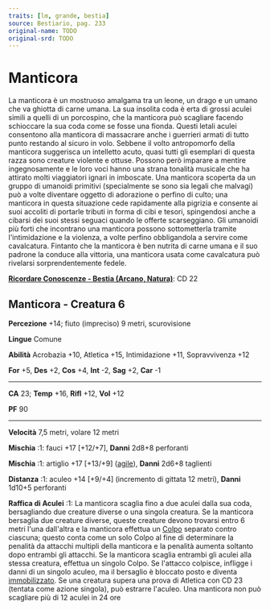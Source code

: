 ```yaml
---
traits: [lm, grande, bestia]
source: Bestiario, pag. 233
original-name: TODO
original-srd: TODO
---
```


# Manticora

La manticora è un mostruoso amalgama tra un leone, un drago e un umano che va
ghiotta di carne umana. La sua insolita coda è erta di grossi aculei simili a
quelli di un porcospino, che la manticora può scagliare facendo schioccare la
sua coda come se fosse una fionda. Questi letali aculei consentono alla
manticora di massacrare anche i guerrieri armati di tutto punto restando al
sicuro in volo. Sebbene il volto antropomorfo della manticora suggerisca un
intelletto acuto, quasi tutti gli esemplari di questa razza sono creature
violente e ottuse. Possono però imparare a mentire ingegnosamente e le loro voci
hanno una strana tonalità musicale che ha attirato molti viaggiatori ignari in
imboscate. Una manticora scoperta da un gruppo di umanoidi primitivi
(specialmente se sono sia legali che malvagi) può a volte diventare oggetto di
adorazione o perfino di culto; una manticora in questa situazione cede
rapidamente alla pigrizia e consente ai suoi accoliti di portarle tributi in
forma di cibi e tesori, spingendosi anche a cibarsi dei suoi stessi seguaci
quando le offerte scarseggiano. Gli umanoidi più forti che incontrano una
manticora possono sottometterla tramite l'intimidazione e la violenza, a volte
perfino obbligandola a servire come cavalcatura. Fintanto che la manticora è ben
nutrita di carne umana e il suo padrone la conduce alla vittoria, una manticora
usata come cavalcatura può rivelarsi sorprendentemente fedele.

**[Ricordare Conoscenze - Bestia (Arcano, Natura)](/azioni/ricordare-conoscenze)**:
CD 22

## Manticora - Creatura 6

**Percezione** +14; fiuto (impreciso) 9 metri, scurovisione

**Lingue** Comune

**Abilità** Acrobazia +10, Atletica +15, Intimidazione +11, Sopravvivenza +12

**For** +5, **Des** +2, **Cos** +4, **Int** -2, **Sag** +2, **Car** -1

---

**CA** 23; **Temp** +16, **Rifl** +12, **Vol** +12

**PF** 90

---

**Velocità** 7,5 metri, volare 12 metri

**Mischia** :1: fauci +17 \[+12/+7], **Danni** 2d8+8 perforanti

**Mischia** :1: artiglio +17 \[+13/+9] ([agile](/tratti/agile)), **Danni** 2d6+8
taglienti

**Distanza** :1: aculeo +14 \[+9/+4] (incremento di gittata 12 metri), **Danni**
1d10+5 perforanti

**Raffica di Aculei** :1: La manticora scaglia fino a due aculei dalla sua coda,
bersagliando due creature diverse o una singola creatura. Se la manticora
bersaglia due creature diverse, queste creature devono trovarsi entro 6 metri
l'una dall'altra e la manticora effettua un [Colpo](/azioni/colpire) separato
contro ciascuna; questo conta come un solo Colpo al fine di determinare la
penalità da attacchi multipli della manticora e la penalità aumenta soltanto
dopo entrambi gli attacchi. Se la manticora scaglia entrambi gli aculei alla
stessa creatura, effettua un singolo Colpo. Se l'attacco colpisce, infligge i
danni di un singolo aculeo, ma il bersaglio è bloccato posto e diventa
[immobilizzato](/condizioni/immobilizzato). Se una creatura supera una prova di
Atletica con CD 23 (tentata come azione singola), può estrarre l'aculeo. Una
manticora non può scagliare più di 12 aculei in 24 ore
